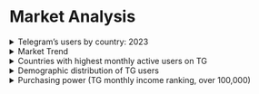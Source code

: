 # Market Analysis

<details>

<summary>Telegram’s users by country: 2023</summary>

Between 2018 and 2023, Telegram has become increasingly popular and is currently only second to WhatsApp and far ahead of Facebook Messenger, with the gap between the international competitors continuing to narrow.

</details>

<details>

<summary>Market Trend</summary>

Telegram's main market is in Russia, where it is the fastest-growing social media platform. At the same time, this instant messaging tool is also popular in Ukraine, Kazakhstan, and the United States, with high download rates in India, Russia, the United States, Indonesia, and Brazil.

</details>

<details>

<summary>Countries with highest monthly active users on TG</summary>

India, Russia, Indonesia, Brazil, Ukraine, United States

</details>

<details>

<summary>Demographic distribution of TG users</summary>

Males account for 62.1% and females account for 37.9% of the target audience.&#x20;

The age distribution is mainly between 25-34 years old (35.1%), followed by 18-24 years old (28.9%) and 35-44 years old (17.2%)

</details>

<details>

<summary>Purchasing power (TG monthly income ranking, over 100,000)</summary>

Russia, United States, Ukraine and China

</details>
